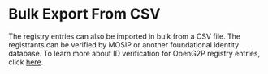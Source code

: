 # Bulk Export From CSV

The registry entries can also be imported in bulk from a CSV file. The registrants can be verified by MOSIP or another foundational identity database. To learn more about ID verification for OpenG2P registry entries, click [here](../id-verification.md#registrant-authentication-using-mts).
